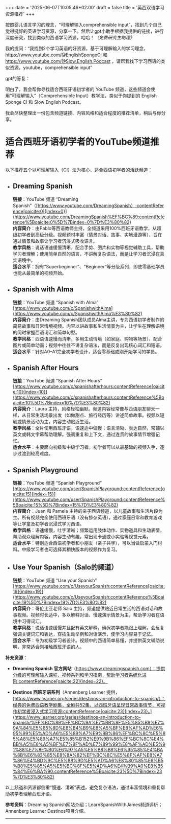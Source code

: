 +++
date = '2025-06-07T10:05:46+02:00'
draft = false
title = '英西双语学习资源推荐'
+++

按照婴儿语言学习的理念，“可理解输入comprehensible input”，找到几个自己觉得挺好的英语学习资源，分享一下。然后让gpt小助手根据我提供的链接，进行深度研究，找到类似的西语学习资源，哈哈！*（免费研究生助理）*

我的提问：“我找到2个学习英语的好资源，基于可理解输入的学习理念， https://www.youtube.com/@EnglishSpongeCI 和 https://www.youtube.com/@Slow.English.Podcast ，请帮我找下学习西语的类似资源，youtube，comprehensible input”

gpt的答复：

明白了，我会帮你寻找适合西班牙语初学者的 YouTube 频道，这些频道会使用“可理解输入”（Comprehensible Input）教学法，类似于你提到的 English Sponge CI 和 Slow English Podcast。

我会尽快整理出一份包含频道链接、内容风格和适合程度的推荐清单，稍后与你分享。

# 适合西班牙语初学者的YouTube频道推荐

以下推荐五个以可理解输入（CI）法为核心、适合西语初学者的活跃频道：

- ## Dreaming Spanish
    
    **链接**：YouTube 频道 “Dreaming Spanish”（[https://www.youtube.com/DreamingSpanish）:contentReference[oaicite:0]{index=0}](https://www.youtube.com/DreamingSpanish%EF%BC%89:contentReference%5Boaicite:0%5D%7Bindex=0%7D%E3%80%82)  
    **内容简介**：由Pablo等西语教师主持，全频道采用100%西班牙语教学，从超级初学者到高级分级。视频题材丰富（情景对话、故事、实地漫游等），旨在通过情景和故事让学习者沉浸式吸收语言。  
    **教学风格**：说话语速缓慢清晰，配合手势、图片和实物等视觉辅助工具，帮助学习者理解；使用简单自然的语言，不讲解复杂语法，而是让学习者沉浸在真实语境中。  
    **适合水平**：拥有“Superbeginner”、“Beginner”等分级系列，即使零基础学员也能从最简单的视频开始。
    
- ## Spanish with Alma
    
    **链接**：YouTube 频道 “Spanish with Alma” [https://www.youtube.com/c/SpanishwithAlma](https://www.youtube.com/c/SpanishwithAlma%E3%80%82)  
    **内容简介**：由Dreaming Spanish团队成员Alma主讲，专为西语初学者制作的简易故事和日常情境视频。内容以讲故事和生活情景为主，让学生在理解语境的同时掌握西语词汇和简单句型。  
    **教学风格**：西语语速慢而清晰，多用生动情境（如家庭、购物等场景）、配合图片或简单动画；视频中往往不讲复杂语法，而是反复出现核心词汇和短语。  
    **适合水平**：针对A0–A1完全初学者设计，适合零基础或刚开始学习的学员。
    
- ## Spanish After Hours
    
    **链接**：YouTube 频道 “Spanish After Hours” [https://www.youtube.com/c/spanishafterhours:contentReference[oaicite:10]{index=10}](https://www.youtube.com/c/spanishafterhours:contentReference%5Boaicite:10%5D%7Bindex=10%7D%E3%80%82)  
    **内容简介**：Laura 主持，风格轻松幽默。频道内容经常像与西语朋友聊天一样，从日常生活场景出发（如做甜点、旅行经历等）讲述简单故事。视频以短剧或情景活动为主，内容生动贴近生活。  
    **教学风格**：全片使用西班牙语，语速适中偏慢；语言清晰、表达自然，常辅以英文或韩文字幕帮助理解。强调重复和上下文，通过连贯的故事情节增强记忆。  
    **适合水平**：主要面向初级和中级学习者。初学者可以从最基础的视频入手，逐步过渡到较高难度。
    
- ## Spanish Playground
    
    **链接**：YouTube 频道 “Spanish Playground” [https://www.youtube.com/user/SpanishPlayground:contentReference[oaicite:15]{index=15}](https://www.youtube.com/user/SpanishPlayground:contentReference%5Boaicite:15%5D%7Bindex=15%7D%E3%80%82)  
    **内容简介**：Juan 和 Pamela 主持的亲子西语频道，以儿童故事和生活片段为主。所有视频完全使用西班牙语（没有掺杂英语），通过家庭日常和教育游戏等让学童及初学者沉浸式学习西语。  
    **教学风格**：语速缓慢，吐字清晰；频繁运用肢体动作、实物道具和生动表情，帮助观众理解内容。内容生动有趣，常出现卡通或小实验等视觉元素。  
    **适合水平**：特别适合西语初学者和小朋友（亲子共学），可以当做启蒙入门材料。中级学习者也可选择其稍快版本的视频作为复习。
    
- ## Use Your Spanish（Salo的频道）
    
    **链接**：YouTube 频道 “Use your Spanish” [https://www.youtube.com/c/UseyourSpanish:contentReference[oaicite:19]{index=19}](https://www.youtube.com/c/UseyourSpanish:contentReference%5Boaicite:19%5D%7Bindex=19%7D%E3%80%82)  
    **内容简介**：哥伦比亚老师 Salo 主持，频道提供贴近日常生活的西语对话和故事视频。视频时长适中，多以解释对话、慢速演示情景为主，帮助学习者在语境中习得词汇。  
    **教学风格**：说话语速缓慢并且配有英文解释，确保初学者能跟上理解。会反复强调关键词汇和表达，穿插生动举例和对话演示，使学习内容易于记忆。  
    **适合水平**：专为初级学习者设计。视频中的西语简单易懂，并提供英文辅助说明，非常适合刚接触西班牙语的人。
    

**补充资源**：

- **Dreaming Spanish 官方网站**（https://www.dreamingspanish.com）：提供分级的可理解输入课程、视频系列和学习指南，帮助学习者系统化进阶:contentReference[oaicite:22]{index=22}。
    
- **Destinos 西班牙语系列**（Annenberg Learner 提供，[https://www.learner.org/series/destinos-an-introduction-to-spanish/）：经典的免费西语教学剧集，全剧共52集，以西班牙语呈现日常故事情节，可视作初学者浸入式学习资源:contentReference[oaicite:23]{index=23}。](https://www.learner.org/series/destinos-an-introduction-to-spanish/%EF%BC%89%EF%BC%9A%E7%BB%8F%E5%85%B8%E7%9A%84%E5%85%8D%E8%B4%B9%E8%A5%BF%E8%AF%AD%E6%95%99%E5%AD%A6%E5%89%A7%E9%9B%86%EF%BC%8C%E5%85%A8%E5%89%A7%E5%85%B152%E9%9B%86%EF%BC%8C%E4%BB%A5%E8%A5%BF%E7%8F%AD%E7%89%99%E8%AF%AD%E5%91%88%E7%8E%B0%E6%97%A5%E5%B8%B8%E6%95%85%E4%BA%8B%E6%83%85%E8%8A%82%EF%BC%8C%E5%8F%AF%E8%A7%86%E4%BD%9C%E5%88%9D%E5%AD%A6%E8%80%85%E6%B5%B8%E5%85%A5%E5%BC%8F%E5%AD%A6%E4%B9%A0%E8%B5%84%E6%BA%90:contentReference%5Boaicite:23%5D%7Bindex=23%7D%E3%80%82)
    

以上频道和资源都侧重“慢速、清晰”表述，避免复杂语法，通过丰富情境和重复帮助初学者理解西班牙语。

**参考资料**：Dreaming Spanish网站介绍；LearnSpanishWithJames频道评析；Annenberg Learner Destinos项目介绍。

---


